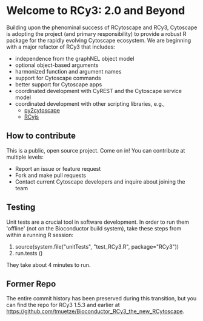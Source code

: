 # Welcome to RCy3: 2.0 and Beyond
Building upon the phenominal success of RCytoscape and RCy3, Cytoscape is adopting the project (and primary responsibility) 
to provide a robust R package for the rapidly evolving Cytoscape ecosystem. We are beginning with a major refactor of RCy3
that includes:

* independence from the graphNEL object model
* optional object-based arguments
* harmonized function and argument names
* support for Cytoscape commands
* better support for Cytoscape apps
* coordinated development with CyREST and the Cytoscape service model
* coordinated development with other scripting libraries, e.g., 
  * [py2cytoscape](https://github.com/cytoscape/py2cytoscape)
  * [RCyjs](http://bioconductor.org/packages/release/bioc/html/RCyjs.html)

## How to contribute
This is a public, open source project. Come on in! You can contribute at multiple levels:

* Report an issue or feature request
* Fork and make pull requests
* Contact current Cytoscape developers and inquire about joining the team

## Testing
Unit tests are a crucial tool in software development.
In order to run them 'offline' (not on the Bioconductor build system),
take these steps from within a running R session:

  1) source(system.file("unitTests", "test_RCy3.R", package="RCy3"))
  2) run.tests ()

They take about 4 minutes to run.

## Former Repo
The entire commit history has been preserved during this transition, but you can find the repo for RCy3 1.5.3 and earlier
at https://github.com/tmuetze/Bioconductor_RCy3_the_new_RCytoscape.
